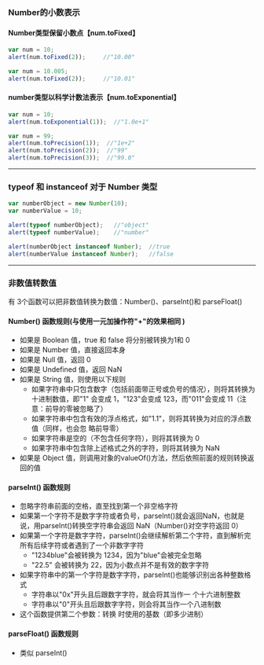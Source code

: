 ### Number的小数表示

#### Number类型保留小数点【num.toFixed】

```js
var num = 10; 
alert(num.toFixed(2));     //"10.00"

var num = 10.005; 
alert(num.toFixed(2));     //"10.01"
```

#### number类型以科学计数法表示【num.toExponential】

```js
var num = 10; 
alert(num.toExponential(1));  //"1.0e+1" 

var num = 99; 
alert(num.toPrecision(1));  //"1e+2" 
alert(num.toPrecision(2));  //"99" 
alert(num.toPrecision(3));  //"99.0" 
```

----------------------------------------------------------------------

### typeof 和 instanceof 对于 Number 类型

```js
var numberObject = new Number(10); 
var numberValue = 10; 

alert(typeof numberObject);   //"object" 
alert(typeof numberValue);    //"number" 

alert(numberObject instanceof Number);  //true 
alert(numberValue instanceof Number);   //false
```

--------------------------------------------------------

### 非数值转数值

有 3个函数可以把非数值转换为数值：Number()、parseInt()和 parseFloat()

#### Number() 函数规则(**与使用一元加操作符"+"的效果相同** )

* 如果是 Boolean 值，true 和 false 将分别被转换为1和 0
* 如果是 Number 值，直接返回本身
* 如果是 Null 值，返回 0
* 如果是 Undefined 值，返回 NaN
* 如果是 String 值，则使用以下规则
  * 如果字符串中只包含数字（包括前面带正号或负号的情况），则将其转换为十进制数值，即"1" 会变成 1，"123"会变成 123，而"011"会变成 11（注意：前导的零被忽略了） 
  * 如果字符串中包含有效的浮点格式，如"1.1"，则将其转换为对应的浮点数值（同样，也会忽 略前导零）
  * 如果字符串是空的（不包含任何字符），则将其转换为 0
  * 如果字符串中包含除上述格式之外的字符，则将其转换为 NaN
* 如果是 Object 值，则调用对象的valueOf()方法，然后依照前面的规则转换返回的值

#### parseInt() 函数规则

* 忽略字符串前面的空格，直至找到第一个非空格字符
* 如果第一个字符不是数字字符或者负号，parseInt()就会返回NaN，也就是说，用parseInt()转换空字符串会返回 NaN（Number()对空字符返回 0）
* 如果第一个字符是数字字符，parseInt()会继续解析第二个字符，直到解析完所有后续字符或者遇到了一个非数字字符
  * "1234blue"会被转换为 1234，因为"blue"会被完全忽略
  * "22.5" 会被转换为 22，因为小数点并不是有效的数字字符
* 如果字符串中的第一个字符是数字字符，parseInt()也能够识别出各种整数格式
  * 字符串以"0x"开头且后跟数字字符，就会将其当作一 个十六进制整数
  * 字符串以"0"开头且后跟数字字符，则会将其当作一个八进制数
* 这个函数提供第二个参数：转换 时使用的基数（即多少进制）

#### parseFloat() 函数规则

* 类似 parseInt()